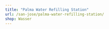 ```yaml
---
title: "Palma Water Refilling Station"
url: /san-jose/palma-water-refilling-station/
shop: Wasser
---
```

